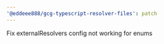 ```yaml
---
'@eddeee888/gcg-typescript-resolver-files': patch
---
```


Fix externalResolvers config not working for enums
